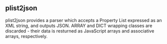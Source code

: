 plist2json
----------

plist2json provides a parser which accepts a Property List expressed as an XML string, and outputs JSON.  ARRAY and DICT wrapping classes are discarded - their data is resturned as JavaScript arrays and associative arrays, respectively.